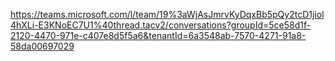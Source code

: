 

https://teams.microsoft.com/l/team/19%3aWjAsJmrvKyDqxBb5pQy2tcD1jiol4hXLi-E3KNoEC7U1%40thread.tacv2/conversations?groupId=5ce58d1f-2120-4470-971e-c407e8d5f5a6&tenantId=6a3548ab-7570-4271-91a8-58da00697029
